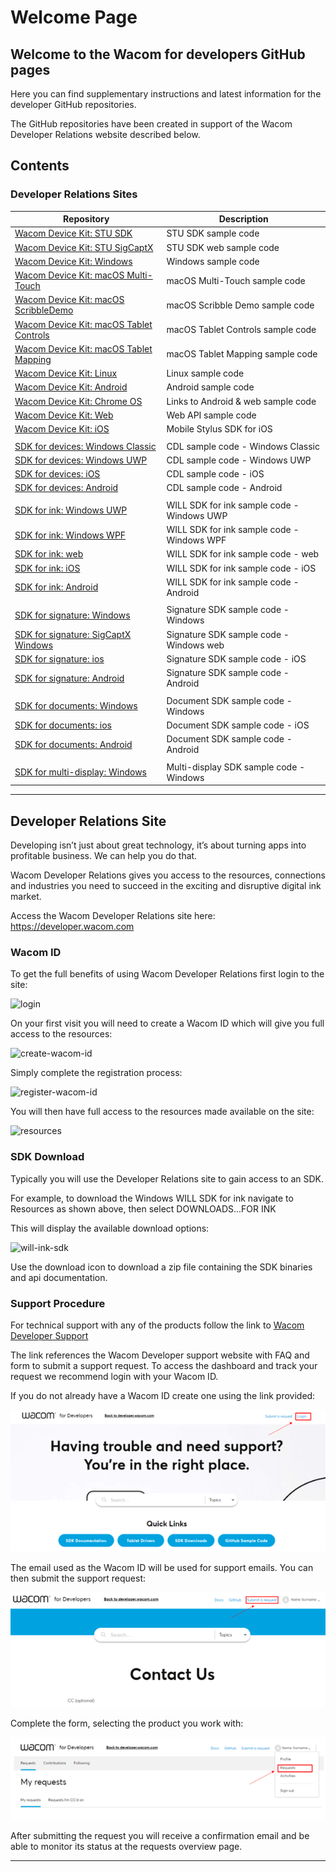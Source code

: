# Welcome Page

## Welcome to the Wacom for developers GitHub pages
 
Here you can find supplementary instructions and latest information for the developer GitHub repositories.

The GitHub repositories have been created in support of the Wacom Developer Relations website described below.

## Contents

### Developer Relations Sites

| Repository  | Description |
| ----------  | ----------- |
| [Wacom Device Kit: STU SDK](https://github.com/Wacom-Developer/stu-sdk-samples)                                   | STU SDK sample code |
| [Wacom Device Kit: STU SigCaptX](https://github.com/Wacom-Developer/stu-sdk-sigcaptx-samples)                     | STU SDK web sample code |
| [Wacom Device Kit: Windows](https://github.com/Wacom-Developer/wacom-device-kit-windows)							| Windows sample code	|
| [Wacom Device Kit: macOS Multi-Touch](https://github.com/Wacom-Developer/wacom-device-kit-macos-multi-touch)		| macOS Multi-Touch sample code|
| [Wacom Device Kit: macOS ScribbleDemo](https://github.com/Wacom-Developer/wacom-device-kit-macos-scribble-demo)	| macOS Scribble Demo sample code|
| [Wacom Device Kit: macOS Tablet Controls](https://github.com/Wacom-Developer/wacom-device-kit-macos-tablet-controls)| macOS Tablet Controls sample code|
| [Wacom Device Kit: macOS Tablet Mapping](https://github.com/Wacom-Developer/wacom-device-kit-macos-tablet-mapping)| macOS Tablet Mapping sample code|
| [Wacom Device Kit: Linux](https://github.com/Wacom-Developer/wacom-device-kit-linux)								| Linux sample code		|
| [Wacom Device Kit: Android](https://github.com/Wacom-Developer/wacom-device-kit-android)							| Android sample code	|
| [Wacom Device Kit: Chrome OS](https://github.com/Wacom-Developer/wacom-device-kit-chromeOS)						| Links to Android & web sample code|
| [Wacom Device Kit: Web](https://github.com/Wacom-Developer/wacom-device-kit-web)									| Web API sample code		|		
| [Wacom Device Kit: iOS](https://github.com/Wacom-Developer/wacom-device-kit-ios)               		  			| Mobile Stylus SDK for iOS |
|||
| [SDK for devices: Windows Classic](https://github.com/Wacom-Developer/sdk-for-devices-win-classic)                | CDL sample code - Windows Classic |
| [SDK for devices: Windows UWP](	https://github.com/Wacom-Developer/sdk-for-devices-uwp)                           | CDL sample code - Windows UWP |
| [SDK for devices: iOS](https://github.com/Wacom-Developer/sdk-for-devices-ios)                                    | CDL sample code - iOS |
| [SDK for devices: Android](https://github.com/Wacom-Developer/sdk-for-devices-android)                            | CDL sample code - Android |
|||
| [SDK for ink: Windows UWP](https://github.com/Wacom-Developer/sdk-for-ink-uwp)                                    | WILL SDK for ink sample code - Windows UWP |
| [SDK for ink: Windows WPF](https://github.com/Wacom-Developer/sdk-for-ink-wpf)                                    | WILL SDK for ink sample code - Windows WPF |
| [SDK for ink: web](https://github.com/Wacom-Developer/sdk-for-ink-web)                                            | WILL SDK for ink sample code - web |
| [SDK for ink: iOS](https://github.com/Wacom-Developer/sdk-for-ink-ios)                                            | WILL SDK for ink sample code - iOS |
| [SDK for ink: Android](https://github.com/Wacom-Developer/sdk-for-ink-android)                                    | WILL SDK for ink sample code - Android |
|||
| [SDK for signature: Windows](https://github.com/Wacom-Developer/sdk-for-signature-windows)                        | Signature SDK sample code - Windows |
| [SDK for signature: SigCaptX Windows](https://github.com/Wacom-Developer/sdk-for-signature-sigcaptx-windows)      | Signature SDK sample code - Windows web |
| [SDK for signature: ios](https://github.com/Wacom-Developer/sdk-for-signature-ios)                                | Signature SDK sample code - iOS |
| [SDK for signature: Android](https://github.com/Wacom-Developer/sdk-for-signature-android)                        | Signature SDK sample code - Android |
|||
| [SDK for documents: Windows](https://github.com/Wacom-Developer/sdk-for-documents-win)                            | Document SDK sample code - Windows |
| [SDK for documents: ios](https://github.com/Wacom-Developer/sdk-for-documents-ios)                                | Document SDK sample code - iOS |
| [SDK for documents: Android](	https://github.com/Wacom-Developer/sdk-for-documents-android)                       | Document SDK sample code - Android |
|||
| [SDK for multi-display: Windows](https://github.com/Wacom-Developer/sdk-for-multi-display)                        | Multi-display SDK sample code - Windows |


---


## Developer Relations Site

Developing isn’t just about great technology, it’s about turning apps into profitable business. We can help you do that.

Wacom Developer Relations gives you access to the resources, connections and industries you need to succeed in the exciting and disruptive digital ink market. 

Access the Wacom Developer Relations site here: https://developer.wacom.com

### Wacom ID

To get the full benefits of using Wacom Developer Relations first login to the site:

![login](media/login.jpg)

On your first visit you will need to create a Wacom ID which will give you full access to the resources:

![create-wacom-id](media/create-wacom-id.jpg)

Simply complete the registration process:

![register-wacom-id](media/register-wacom-id.jpg)

You will then have full access to the resources made available on the site:

![resources](media/resources.jpg)

### SDK Download

Typically you will use the Developer Relations site to gain access to an SDK.

For example, to download the Windows WILL SDK for ink navigate to Resources as shown above, then select DOWNLOADS...FOR INK

This will display the available download options:


![will-ink-sdk](media/will-ink-sdk.png)

Use the download icon to download a zip file containing the SDK binaries and api documentation.


### Support Procedure

For technical support with any of the products follow the link to [Wacom Developer Support](https://developer-support.wacom.com/z)

The link references the Wacom Developer support website with FAQ and form to submit a support request. To access the dashboard and track your request we recommend login with your Wacom ID.

If you do not already have a Wacom ID create one using the link provided:

![Wacom-ID](media/Wacom-ID.png)

The email used as the Wacom ID will be used for support emails. You can then submit the support request:

![Support](media/Support.png)

Complete the form, selecting the product you work with:
 
![Product](media/Product.png)

After submitting the request you will receive a confirmation email and be able to monitor its status at the requests overview page.

---
